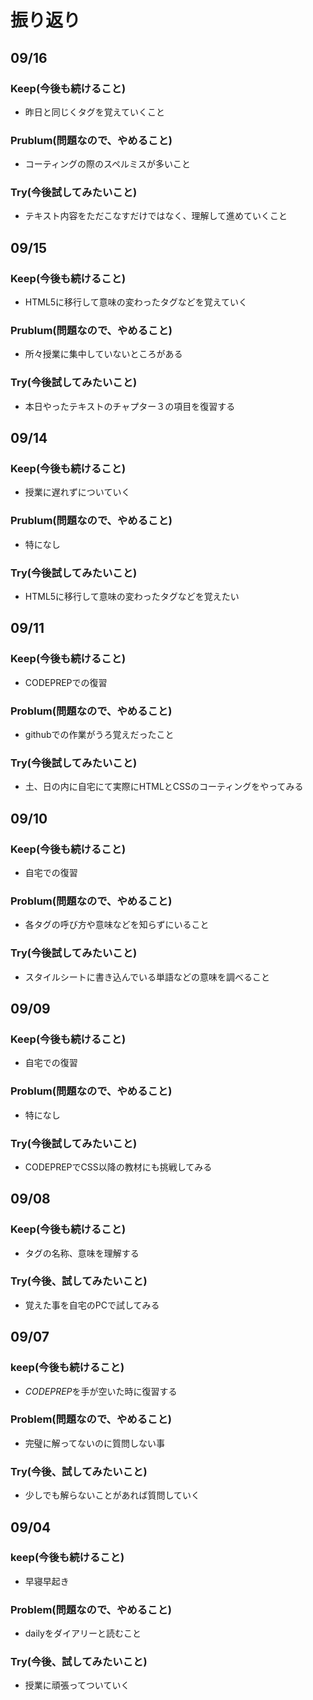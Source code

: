 # 振り返り

## 09/16

### Keep(今後も続けること)

- 昨日と同じくタグを覚えていくこと

### Prublum(問題なので、やめること)

- コーティングの際のスペルミスが多いこと

### Try(今後試してみたいこと)

- テキスト内容をただこなすだけではなく、理解して進めていくこと

## 09/15

### Keep(今後も続けること)

- HTML5に移行して意味の変わったタグなどを覚えていく

### Prublum(問題なので、やめること)

- 所々授業に集中していないところがある

### Try(今後試してみたいこと)

- 本日やったテキストのチャプター３の項目を復習する


## 09/14

### Keep(今後も続けること)

- 授業に遅れずについていく

### Prublum(問題なので、やめること)

- 特になし

### Try(今後試してみたいこと)

- HTML5に移行して意味の変わったタグなどを覚えたい

## 09/11

### Keep(今後も続けること)

- CODEPREPでの復習

### Problum(問題なので、やめること)

- githubでの作業がうろ覚えだったこと

### Try(今後試してみたいこと)

- 土、日の内に自宅にて実際にHTMLとCSSのコーティングをやってみる

## 09/10

### Keep(今後も続けること)

- 自宅での復習

### Problum(問題なので、やめること)

- 各タグの呼び方や意味などを知らずにいること

### Try(今後試してみたいこと)

- スタイルシートに書き込んでいる単語などの意味を調べること

## 09/09

### Keep(今後も続けること)

- 自宅での復習

### Problum(問題なので、やめること)

- 特になし

### Try(今後試してみたいこと)

- CODEPREPでCSS以降の教材にも挑戦してみる


## 09/08

### Keep(今後も続けること)

- タグの名称、意味を理解する

### Try(今後、試してみたいこと)

- 覚えた事を自宅のPCで試してみる

## 09/07

### keep(今後も続けること)

- <em>CODEPREP</em>を手が空いた時に復習する

### Problem(問題なので、やめること)

- 完璧に解ってないのに質問しない事

### Try(今後、試してみたいこと)

- 少しでも解らないことがあれば質問していく

## 09/04

### keep(今後も続けること)

- 早寝早起き

### Problem(問題なので、やめること)

- dailyをダイアリーと読むこと

### Try(今後、試してみたいこと)

- 授業に頑張ってついていく